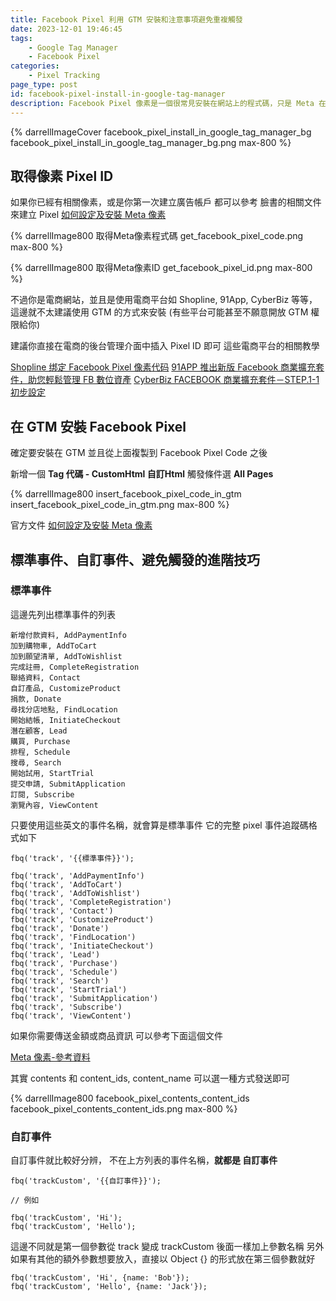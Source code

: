 ```yaml
---
title: Facebook Pixel 利用 GTM 安裝和注意事項避免重複觸發
date: 2023-12-01 19:46:45
tags:
	- Google Tag Manager
    - Facebook Pixel
categories:
	- Pixel Tracking
page_type: post
id: facebook-pixel-install-in-google-tag-manager
description: Facebook Pixel 像素是一個很常見安裝在網站上的程式碼，只是 Meta 在 Pixel像素 的安裝文件中只提到最簡易的安裝方式，這種方式促使只要網站上安裝超過一組 Pixel ID 就會造成重複觸發或是互相干擾的情況。
---
```



{% darrellImageCover facebook_pixel_install_in_google_tag_manager_bg facebook_pixel_install_in_google_tag_manager_bg.png max-800 %}

## 取得像素 Pixel ID

如果你已經有相關像素，或是你第一次建立廣告帳戶
都可以參考 臉書的相關文件來建立 Pixel [如何設定及安裝 Meta 像素](https://www.facebook.com/business/help/952192354843755?id=1205376682832142)

{% darrellImage800 取得Meta像素程式碼 get_facebook_pixel_code.png max-800 %}

{% darrellImage800 取得Meta像素ID get_facebook_pixel_id.png max-800 %}

不過你是電商網站，並且是使用電商平台如 Shopline, 91App, CyberBiz 等等，這邊就不太建議使用 GTM 的方式來安裝
(有些平台可能甚至不願意開放 GTM 權限給你)

建議你直接在電商的後台管理介面中插入 Pixel ID 即可
這些電商平台的相關教學

[Shopline 绑定 Facebook Pixel 像素代码](https://help.shopline.com/hc/zh-cn/articles/900005804243-%E7%BB%91%E5%AE%9A-Facebook-Pixel-%E5%83%8F%E7%B4%A0%E4%BB%A3%E7%A0%81-)
[91APP 推出新版 Facebook 商業擴充套件，助您輕鬆管理 FB 數位資產](https://www.91app.com/blog/manage-your-facebook-assets-through-facebook-business-extension/)
[CyberBiz FACEBOOK 商業擴充套件－STEP.1-1 初步設定](https://www.cyberbiz.io/support/?p=11341)

## 在 GTM 安裝 Facebook Pixel 

確定要安裝在 GTM 
並且從上面複製到 Facebook Pixel Code 之後

新增一個 **Tag 代碼 - CustomHtml 自訂Html**
觸發條件選 **All Pages**

{% darrellImage800 insert_facebook_pixel_code_in_gtm insert_facebook_pixel_code_in_gtm.png max-800 %}

官方文件
[如何設定及安裝 Meta 像素](https://www.facebook.com/business/help/952192354843755?id=1205376682832142)

## 標準事件、自訂事件、避免觸發的進階技巧


### 標準事件

這邊先列出標準事件的列表
```
新增付款資料, AddPaymentInfo
加到購物車, AddToCart
加到願望清單, AddToWishlist
完成註冊, CompleteRegistration
聯絡資料, Contact
自訂產品, CustomizeProduct
捐款, Donate
尋找分店地點, FindLocation
開始結帳, InitiateCheckout
潛在顧客, Lead
購買, Purchase
排程, Schedule
搜尋, Search
開始試用, StartTrial
提交申請, SubmitApplication
訂閱, Subscribe
瀏覽內容, ViewContent
```

只要使用這些英文的事件名稱，就會算是標準事件
它的完整 pixel 事件追蹤碼格式如下
```
fbq('track', '{{標準事件}}');

fbq('track', 'AddPaymentInfo')
fbq('track', 'AddToCart')
fbq('track', 'AddToWishlist')
fbq('track', 'CompleteRegistration')
fbq('track', 'Contact')
fbq('track', 'CustomizeProduct')
fbq('track', 'Donate')
fbq('track', 'FindLocation')
fbq('track', 'InitiateCheckout')
fbq('track', 'Lead')
fbq('track', 'Purchase')
fbq('track', 'Schedule')
fbq('track', 'Search')
fbq('track', 'StartTrial')
fbq('track', 'SubmitApplication')
fbq('track', 'Subscribe')
fbq('track', 'ViewContent')
```

如果你需要傳送金額或商品資訊
可以參考下面這個文件

[Meta 像素-參考資料](https://developers.facebook.com/docs/meta-pixel/reference/)

其實 contents 和 content_ids, content_name 可以選一種方式發送即可

{% darrellImage800 facebook_pixel_contents_content_ids facebook_pixel_contents_content_ids.png max-800 %}

### 自訂事件
自訂事件就比較好分辨，
不在上方列表的事件名稱，**就都是 自訂事件**

```
fbq('trackCustom', '{{自訂事件}}');

// 例如

fbq('trackCustom', 'Hi');
fbq('trackCustom', 'Hello');
```

這邊不同就是第一個參數從 track 變成 trackCustom
後面一樣加上參數名稱
另外如果有其他的額外參數想要放入，直接以 Object {} 的形式放在第三個參數就好

```
fbq('trackCustom', 'Hi', {name: 'Bob'});
fbq('trackCustom', 'Hello', {name: 'Jack'});
```

